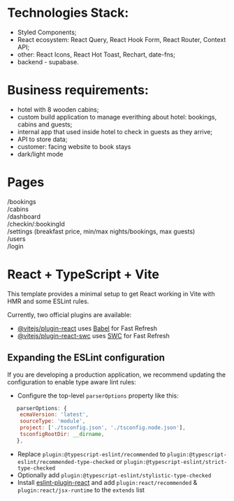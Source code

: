 # Technologies Stack:
- Styled Components;
- React ecosystem: React Query, React Hook Form, React Router, Context API;
- other: React Icons, React Hot Toast, Rechart, date-fns;
- backend - supabase.

# Business requirements:

- hotel with 8 wooden cabins;
- custom build application to manage everithing about hotel: bookings, cabins and guests;
- internal app that used inside hotel to check in guests as they arrive;
- API to store data;
- customer: facing website to book stays
- dark/light mode

# Pages 
 /bookings <br>
/cabins  <br>
/dashboard  <br>
/checkin/:bookingId  <br>
/settings (breakfast price, min/max nights/bookings, max guests)  <br>
/users   <br>
/login  <br>


# React + TypeScript + Vite

This template provides a minimal setup to get React working in Vite with HMR and some ESLint rules.

Currently, two official plugins are available:

- [@vitejs/plugin-react](https://github.com/vitejs/vite-plugin-react/blob/main/packages/plugin-react/README.md) uses [Babel](https://babeljs.io/) for Fast Refresh
- [@vitejs/plugin-react-swc](https://github.com/vitejs/vite-plugin-react-swc) uses [SWC](https://swc.rs/) for Fast Refresh

## Expanding the ESLint configuration

If you are developing a production application, we recommend updating the configuration to enable type aware lint rules:

- Configure the top-level `parserOptions` property like this:

```js
   parserOptions: {
    ecmaVersion: 'latest',
    sourceType: 'module',
    project: ['./tsconfig.json', './tsconfig.node.json'],
    tsconfigRootDir: __dirname,
   },
```

- Replace `plugin:@typescript-eslint/recommended` to `plugin:@typescript-eslint/recommended-type-checked` or `plugin:@typescript-eslint/strict-type-checked`
- Optionally add `plugin:@typescript-eslint/stylistic-type-checked`
- Install [eslint-plugin-react](https://github.com/jsx-eslint/eslint-plugin-react) and add `plugin:react/recommended` & `plugin:react/jsx-runtime` to the `extends` list
